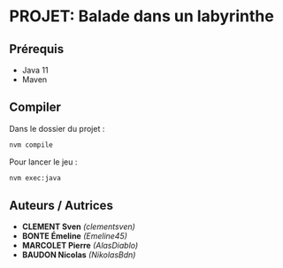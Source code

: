 # PROJET: Balade dans un labyrinthe

## Prérequis
* Java 11
* Maven

## Compiler

Dans le dossier du projet : 
```bash
nvm compile
```

Pour lancer le jeu :
```bash
nvm exec:java
```


## Auteurs / Autrices
* **CLEMENT Sven** *(clementsven)*
* **BONTE Émeline** *(Emeline45)*
* **MARCOLET Pierre** *(AlasDiablo)*
* **BAUDON Nicolas** *(NikolasBdn)*

